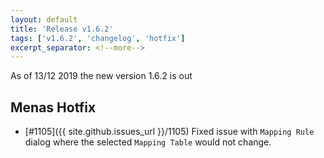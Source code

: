 ```yaml
---
layout: default
title: 'Release v1.6.2'
tags: ['v1.6.2', 'changelog', 'hotfix']
excerpt_separator: <!--more-->
---
```

As of 13/12 2019 the new version 1.6.2 is out
<!--more-->

## Menas Hotfix
- [#1105]({{ site.github.issues_url }}/1105) Fixed issue with `Mapping Rule` dialog where the selected `Mapping Table` would not change.
